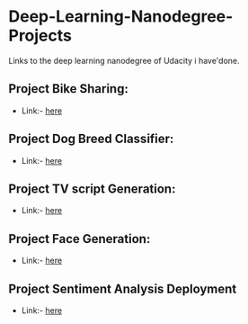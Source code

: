 # Deep-Learning-Nanodegree-Projects
Links to the deep learning nanodegree of Udacity i have'done.
## Project Bike Sharing:
  * Link:- [here](https://github.com/q-viper/project-bikesharing)
## Project Dog Breed Classifier:
  * Link:- [here](https://github.com/q-viper/Dog-breed-classifier)
## Project TV script Generation:
  * Link:- [here](https://github.com/q-viper/project-tv-script-generation)
## Project Face Generation:
  * Link:- [here](https://github.com/q-viper/Face-Generation)
## Project Sentiment Analysis Deployment
  * Link:- [here](https://github.com/q-viper/Sentiment-Analysis-Deployment)
